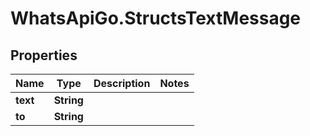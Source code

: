 # WhatsApiGo.StructsTextMessage

## Properties

Name | Type | Description | Notes
------------ | ------------- | ------------- | -------------
**text** | **String** |  | 
**to** | **String** |  | 


